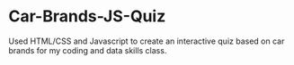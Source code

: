 # Car-Brands-JS-Quiz
 Used HTML/CSS and Javascript to create an interactive quiz based on car brands for my coding and data skills class.
